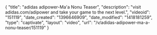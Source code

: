 {
    "title": "adidas adipower-Ma'a Nonu Teaser",
    "description": "visit adidas.com\/adipower and take your game to the next level.",
    "videoid": "151119",
    "date_created": "1396646909",
    "date_modified": "1418181259",
    "type": "captivate",
    "layout": "video",
    "url": "\/v\/adidas-adipower-ma-a-nonu-teaser\/151119"
}